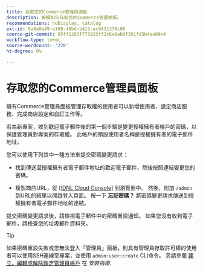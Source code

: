 ```yaml
---
title: 存取您的Commerce管理員面板
description: 瞭解如何存取您的Commerce管理面板。
recommendations: noDisplay, catalog
exl-id: 9a8a0a49-b108-48bd-b413-ec9431370c06
source-git-commit: 85ff1283f773823ff2c6e6ab8f391fd5b4aa00e4
workflow-type: tm+mt
source-wordcount: '228'
ht-degree: 0%

---
```


# 存取您的Commerce管理員面板

擁有Commerce管理員面板管理存取權的使用者可以新增使用者、設定商店服務、完成商店設定和自訂工作等。

若為新專案，收到歡迎電子郵件後的第一個步驟是變更授權擁有者帳戶的密碼，以保護管理員對專案的存取權。 此帳戶的預設使用者名稱是授權擁有者的電子郵件地址。

您可以使用下列其中一種方法來提交密碼變更請求：

- 找到傳送至授權擁有者電子郵件地址的歡迎電子郵件，然後按照連結變更您的密碼。

- 複製商店URL，從 [[!DNL Cloud Console]](../cloud-guide/project/overview.md) 到瀏覽器中。 然後，附加 `/admin` 到URL的結尾以開啟登入頁面。 按一下 **忘記密碼？** 將密碼變更請求傳送到授權擁有者電子郵件地址的連結。

提交密碼變更請求後，請檢視電子郵件中的密碼重設通知。 如果您沒有收到電子郵件，請檢查您的垃圾郵件資料夾。

>[!TIP]
>
>如果密碼重設失敗或您無法登入「管理員」面板，則具有管理員存取許可權的使用者可以使用SSH連線至專案，並使用 `admin:user:create` CLI命令。 另請參閱 [建立、編輯或解除鎖定管理員帳戶](https://experienceleague.adobe.com/docs/commerce-operations/installation-guide/tutorials/admin.html) 在 _安裝指南_.
